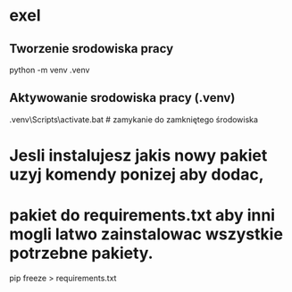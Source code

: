 # exel
## Tworzenie srodowiska pracy
python -m venv .venv
## Aktywowanie srodowiska pracy (.venv)
.venv\Scripts\activate.bat # zamykanie do zamkniętego środowiska

# Jesli instalujesz jakis nowy pakiet uzyj komendy ponizej aby dodac, 
# pakiet do requirements.txt aby inni mogli latwo zainstalowac wszystkie potrzebne pakiety.
 pip freeze > requirements.txt  